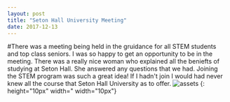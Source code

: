 ```yaml
---
layout: post
title: "Seton Hall University Meeting"
date: 2017-12-13
---
```


#There was a meeting being held in the gruidance for all STEM students and top class seniors. I was so happy to get an opportunity to be in the meeting. There was a really nice woman who explained all the beniefts of studying at Seton Hall. She answered any questions that we had. Joining the STEM program was such a great idea! If I hadn't join I would had never knew all the course that Seton Hall University as to offer.
![assets](../assets/6474_seton_hall_pirates-alternate-1998.png)
{: height="10px" width=" width="10px"}



